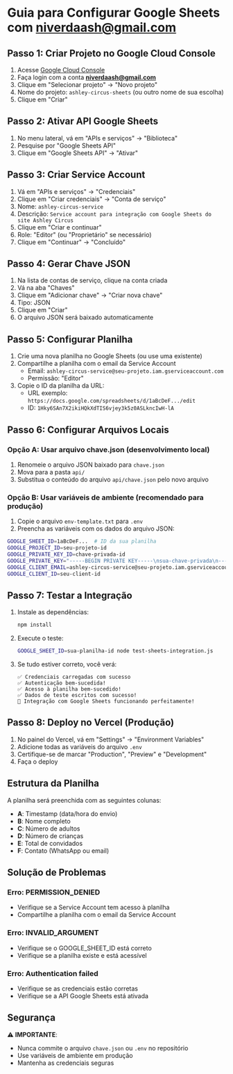 # Guia para Configurar Google Sheets com niverdaash@gmail.com

## Passo 1: Criar Projeto no Google Cloud Console

1. Acesse [Google Cloud Console](https://console.cloud.google.com/)
2. Faça login com a conta **niverdaash@gmail.com**
3. Clique em "Selecionar projeto" → "Novo projeto"
4. Nome do projeto: `ashley-circus-sheets` (ou outro nome de sua escolha)
5. Clique em "Criar"

## Passo 2: Ativar API Google Sheets

1. No menu lateral, vá em "APIs e serviços" → "Biblioteca"
2. Pesquise por "Google Sheets API"
3. Clique em "Google Sheets API" → "Ativar"

## Passo 3: Criar Service Account

1. Vá em "APIs e serviços" → "Credenciais"
2. Clique em "Criar credenciais" → "Conta de serviço"
3. Nome: `ashley-circus-service`
4. Descrição: `Service account para integração com Google Sheets do site Ashley Circus`
5. Clique em "Criar e continuar"
6. Role: "Editor" (ou "Proprietário" se necessário)
7. Clique em "Continuar" → "Concluído"

## Passo 4: Gerar Chave JSON

1. Na lista de contas de serviço, clique na conta criada
2. Vá na aba "Chaves"
3. Clique em "Adicionar chave" → "Criar nova chave"
4. Tipo: JSON
5. Clique em "Criar"
6. O arquivo JSON será baixado automaticamente

## Passo 5: Configurar Planilha

1. Crie uma nova planilha no Google Sheets (ou use uma existente)
2. Compartilhe a planilha com o email da Service Account
   - Email: `ashley-circus-service@seu-projeto.iam.gserviceaccount.com`
   - Permissão: "Editor"
3. Copie o ID da planilha da URL:
   - URL exemplo: `https://docs.google.com/spreadsheets/d/1aBcDeF.../edit`
   - ID: `1Hky6SAn7X2ikiHQkXdTIS6vjey3k5z0ASLkncIwH-lA` 

## Passo 6: Configurar Arquivos Locais

### Opção A: Usar arquivo chave.json (desenvolvimento local)

1. Renomeie o arquivo JSON baixado para `chave.json`
2. Mova para a pasta `api/`
3. Substitua o conteúdo do arquivo `api/chave.json` pelo novo arquivo

### Opção B: Usar variáveis de ambiente (recomendado para produção)

1. Copie o arquivo `env-template.txt` para `.env`
2. Preencha as variáveis com os dados do arquivo JSON:

```bash
GOOGLE_SHEET_ID=1aBcDeF...  # ID da sua planilha
GOOGLE_PROJECT_ID=seu-projeto-id
GOOGLE_PRIVATE_KEY_ID=chave-privada-id
GOOGLE_PRIVATE_KEY="-----BEGIN PRIVATE KEY-----\nsua-chave-privada\n-----END PRIVATE KEY-----\n"
GOOGLE_CLIENT_EMAIL=ashley-circus-service@seu-projeto.iam.gserviceaccount.com
GOOGLE_CLIENT_ID=seu-client-id
```

## Passo 7: Testar a Integração

1. Instale as dependências:
   ```bash
   npm install
   ```

2. Execute o teste:
   ```bash
   GOOGLE_SHEET_ID=sua-planilha-id node test-sheets-integration.js
   ```

3. Se tudo estiver correto, você verá:
   ```
   ✅ Credenciais carregadas com sucesso
   ✅ Autenticação bem-sucedida!
   ✅ Acesso à planilha bem-sucedido!
   ✅ Dados de teste escritos com sucesso!
   🎉 Integração com Google Sheets funcionando perfeitamente!
   ```

## Passo 8: Deploy no Vercel (Produção)

1. No painel do Vercel, vá em "Settings" → "Environment Variables"
2. Adicione todas as variáveis do arquivo `.env`
3. Certifique-se de marcar "Production", "Preview" e "Development"
4. Faça o deploy

## Estrutura da Planilha

A planilha será preenchida com as seguintes colunas:
- **A**: Timestamp (data/hora do envio)
- **B**: Nome completo
- **C**: Número de adultos
- **D**: Número de crianças  
- **E**: Total de convidados
- **F**: Contato (WhatsApp ou email)

## Solução de Problemas

### Erro: PERMISSION_DENIED
- Verifique se a Service Account tem acesso à planilha
- Compartilhe a planilha com o email da Service Account

### Erro: INVALID_ARGUMENT
- Verifique se o GOOGLE_SHEET_ID está correto
- Verifique se a planilha existe e está acessível

### Erro: Authentication failed
- Verifique se as credenciais estão corretas
- Verifique se a API Google Sheets está ativada

## Segurança

⚠️ **IMPORTANTE**: 
- Nunca commite o arquivo `chave.json` ou `.env` no repositório
- Use variáveis de ambiente em produção
- Mantenha as credenciais seguras
